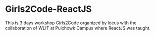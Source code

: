 # Girls2Code-ReactJS
This is 3 days workshop Girls2Code organized by locus with the collaboration of WLIT at Pulchowk Campus where ReactJS was taught.
